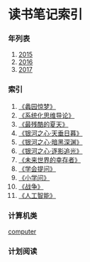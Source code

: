 读书笔记索引
====================

### 年列表
1. [2015](2015/README2015.md)
2. [2016](2016/README2016.md)
3. [2017](2017/README2017.md)


### 索引
1. [《蠡园惊梦》](rn2018_001.md)
2. [《系统化思维导论》](rn2018_002.md)
3. [《最残酷的夏天》](rn2018_003.md)
4. [《银河之心·天垂日暮》](rn2018_004.md)
5. [《银河之心·暗黑深渊》](rn2018_005.md)
6. [《银河之心·逐影追光》](rn2018_006.md)
7. [《未来世界的幸存者》](rn2018_007.md)
8. [《学会提问》](rn2018_008.md)
9. [《小学问》](rn2018_009.md)
10. [《战争》](rn2018_010.md)
11. [《人工智能》](rn2018_011.md)




### 计算机类
[computer](computer/README.md)

### 计划阅读

